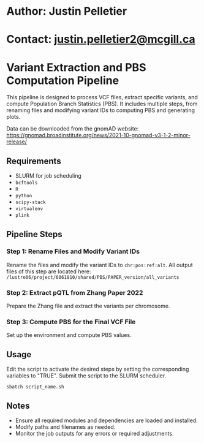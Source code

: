 # Author: Justin Pelletier
# Contact: justin.pelletier2@mcgill.ca


# Variant Extraction and PBS Computation Pipeline

This pipeline is designed to process VCF files, extract specific variants, and compute Population Branch Statistics (PBS). It includes multiple steps, from renaming files and modifying variant IDs to computing PBS and generating plots. 

Data can be downloaded from the gnomAD website: https://gnomad.broadinstitute.org/news/2021-10-gnomad-v3-1-2-minor-release/

## Requirements

- SLURM for job scheduling
- `bcftools`
- `R`
- `python`
- `scipy-stack`
- `virtualenv`
- `plink`

## Pipeline Steps

### Step 1: Rename Files and Modify Variant IDs

Rename the files and modify the variant IDs to `chr:pos:ref:alt`.
All output files of this step are located here: `/lustre06/project/6061810/shared/PBS/PAPER_version/all_variants`

### Step 2: Extract pQTL from Zhang Paper 2022

Prepare the Zhang file and extract the variants per chromosome.


### Step 3: Compute PBS for the Final VCF File

Set up the environment and compute PBS values.


## Usage

Edit the script to activate the desired steps by setting the corresponding variables to "TRUE".
Submit the script to the SLURM scheduler.

    sbatch script_name.sh

## Notes

- Ensure all required modules and dependencies are loaded and installed.
- Modify paths and filenames as needed.
- Monitor the job outputs for any errors or required adjustments.
